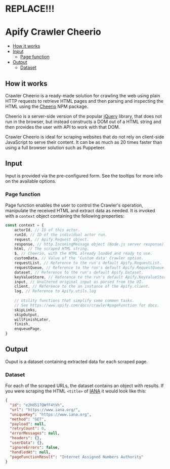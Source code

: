 # REPLACE!!!

# Apify Crawler Cheerio

<!-- toc -->

- [How it works](#how-it-works)
- [Input](#input)
  * [Page function](#page-function)
- [Output](#output)
  * [Dataset](#dataset)

<!-- tocstop -->

## How it works

Crawler Cheerio is a ready-made solution for crawling the web using plain HTTP requests to retrieve HTML pages
and then parsing and inspecting the HTML using the [Cheerio](https://www.npmjs.com/package/cheerio) NPM package.

Cheerio is a server-side version of the popular [jQuery](https://jquery.com) library, that does not run in the
browser, but instead constructs a DOM out of a HTML string and then provides the user with API to work with that
DOM.

Crawler Cheerio is ideal for scraping websites that do not rely on client-side JavaScript to serve their content.
It can be as much as 20 times faster than using a full browser solution such as Puppeteer.

## Input
Input is provided via the pre-configured form. See the tooltips for more info on the available options.

### Page function
Page function enables the user to control the Crawler's operation, manipulate the received HTML
and extract data as needed. It is invoked with a `context` object containing the following properties:

```js
const context = {
    actorId, // ID of this actor.
    runId, // ID of the individual actor run.
    request, // Apify.Request object.
    response, // http.IncomingMessage object (Node.js server response).
    html, // The scraped HTML string.
    $, // Cheerio, with the HTML already loaded and ready to use.
    customData, // Value of the 'Custom data' Crawler option.
    requestList, // Reference to the run's default Apify.RequestList.
    requestQueue, // Reference to the run's default Apify.RequestQueue.
    dataset, // Reference to the run's default Apify.Dataset.
    keyValueStore, // Reference to the run's default Apify.KeyValueStore.
    input, // Unaltered original input as parsed from the UI.
    client, // Reference to the an instance of the Apify.client.
    log, // Reference to Apify.utils.log
    
    // Utility functions that simplify some common tasks.
    // See https://www.apify.com/docs/crawler#pageFunction for docs.
    skipLinks,
    skipOutput,
    willFinishLater,
    finish,
    enqueuePage,
}
```

## Output

Ouput is a dataset containing extracted data for each scraped page.

### Dataset
For each of the scraped URLs, the dataset contains an object with results.
If you were scraping the HTML `<title>` of [IANA](https://www.iana.org/) it would look like this:

```json
{
  "id": "e2Hd517QWfF4tVh",
  "url": "https://www.iana.org/",
  "uniqueKey": "https://www.iana.org",
  "method": "GET",
  "payload": null,
  "retryCount": 0,
  "errorMessages": null,
  "headers": {},
  "userData": {},
  "ignoreErrors": false,
  "handledAt": null,
  "pageFunctionResult": "Internet Assigned Numbers Authority"
}
```
